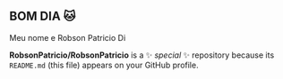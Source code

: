 ## **BOM DIA** 🐱

Meu nome e Robson Patricio Di

**RobsonPatricio/RobsonPatricio** is a ✨ _special_ ✨ repository because its `README.md` (this file) appears on your GitHub profile.

